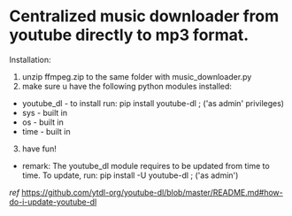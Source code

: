 # Centralized music downloader from youtube directly to mp3 format.

Installation:
1. unzip ffmpeg.zip to the same folder with music_downloader.py
2. make sure u have the following python modules installed:
 - youtube_dl - to install run: pip install youtube-dl ; ('as admin' privileges)
 - sys        - built in
 - os         - built in
 - time       - built in
3.  have fun!

- remark:
The youtube_dl module requires to be updated from time to time. To update, run: pip install -U youtube-dl ; ('as admin')

*ref*
https://github.com/ytdl-org/youtube-dl/blob/master/README.md#how-do-i-update-youtube-dl
